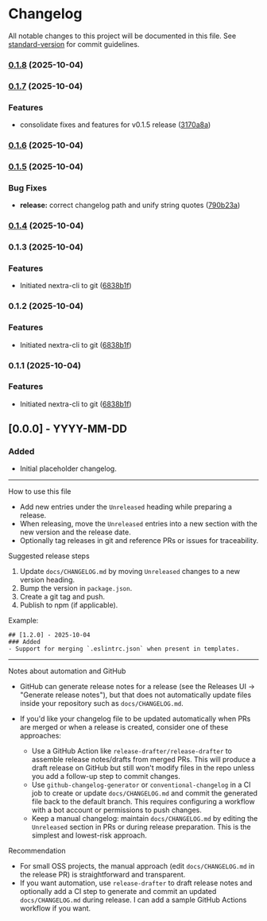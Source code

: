 # Changelog

All notable changes to this project will be documented in this file. See [standard-version](https://github.com/conventional-changelog/standard-version) for commit guidelines.

### [0.1.8](https://github.com/George-Acquah/nextra-cli/compare/v0.1.7...v0.1.8) (2025-10-04)

### [0.1.7](https://github.com/George-Acquah/nextra-cli/compare/v0.1.4...v0.1.7) (2025-10-04)


### Features

* consolidate fixes and features for v0.1.5 release ([3170a8a](https://github.com/George-Acquah/nextra-cli/commit/3170a8a8b034f182f74b5fb45788ed8101015ef4))

### [0.1.6](https://github.com/George-Acquah/nextra-cli/compare/v0.1.5...v0.1.6) (2025-10-04)

### [0.1.5](https://github.com/George-Acquah/nextra-cli/compare/v0.1.4...v0.1.5) (2025-10-04)


### Bug Fixes

* **release:** correct changelog path and unify string quotes ([790b23a](https://github.com/George-Acquah/nextra-cli/commit/790b23a24fb44719435027e27bbd4e74151f3f3d))

### [0.1.4](https://github.com/George-Acquah/nextra-cli/compare/v0.1.3...v0.1.4) (2025-10-04)

### 0.1.3 (2025-10-04)


### Features

* Initiated nextra-cli to git ([6838b1f](https://github.com/George-Acquah/nextra-cli/commit/6838b1f3c834e413e1a51a1637ee6624019c029c))

### 0.1.2 (2025-10-04)


### Features

* Initiated nextra-cli to git ([6838b1f](https://github.com/George-Acquah/nextra-cli/commit/6838b1f3c834e413e1a51a1637ee6624019c029c))

### 0.1.1 (2025-10-04)


### Features

* Initiated nextra-cli to git ([6838b1f](https://github.com/George-Acquah/nextra-cli/commit/6838b1f3c834e413e1a51a1637ee6624019c029c))

## [0.0.0] - YYYY-MM-DD

### Added

- Initial placeholder changelog.

---

How to use this file

- Add new entries under the `Unreleased` heading while preparing a release.
- When releasing, move the `Unreleased` entries into a new section with the new version and the release date.
- Optionally tag releases in git and reference PRs or issues for traceability.

Suggested release steps

1. Update `docs/CHANGELOG.md` by moving `Unreleased` changes to a new version heading.
2. Bump the version in `package.json`.
3. Create a git tag and push.
4. Publish to npm (if applicable).

Example:

```
## [1.2.0] - 2025-10-04
### Added
- Support for merging `.eslintrc.json` when present in templates.
```

---

Notes about automation and GitHub

- GitHub can generate release notes for a release (see the Releases UI -> "Generate release notes"), but that does not automatically update files inside your repository such as `docs/CHANGELOG.md`.
- If you'd like your changelog file to be updated automatically when PRs are merged or when a release is created, consider one of these approaches:

	- Use a GitHub Action like `release-drafter/release-drafter` to assemble release notes/drafts from merged PRs. This will produce a draft release on GitHub but still won't modify files in the repo unless you add a follow-up step to commit changes.
	- Use `github-changelog-generator` or `conventional-changelog` in a CI job to create or update `docs/CHANGELOG.md` and commit the generated file back to the default branch. This requires configuring a workflow with a bot account or permissions to push changes.
	- Keep a manual changelog: maintain `docs/CHANGELOG.md` by editing the `Unreleased` section in PRs or during release preparation. This is the simplest and lowest-risk approach.

Recommendation

- For small OSS projects, the manual approach (edit `docs/CHANGELOG.md` in the release PR) is straightforward and transparent.
- If you want automation, use `release-drafter` to draft release notes and optionally add a CI step to generate and commit an updated `docs/CHANGELOG.md` during release. I can add a sample GitHub Actions workflow if you want.


